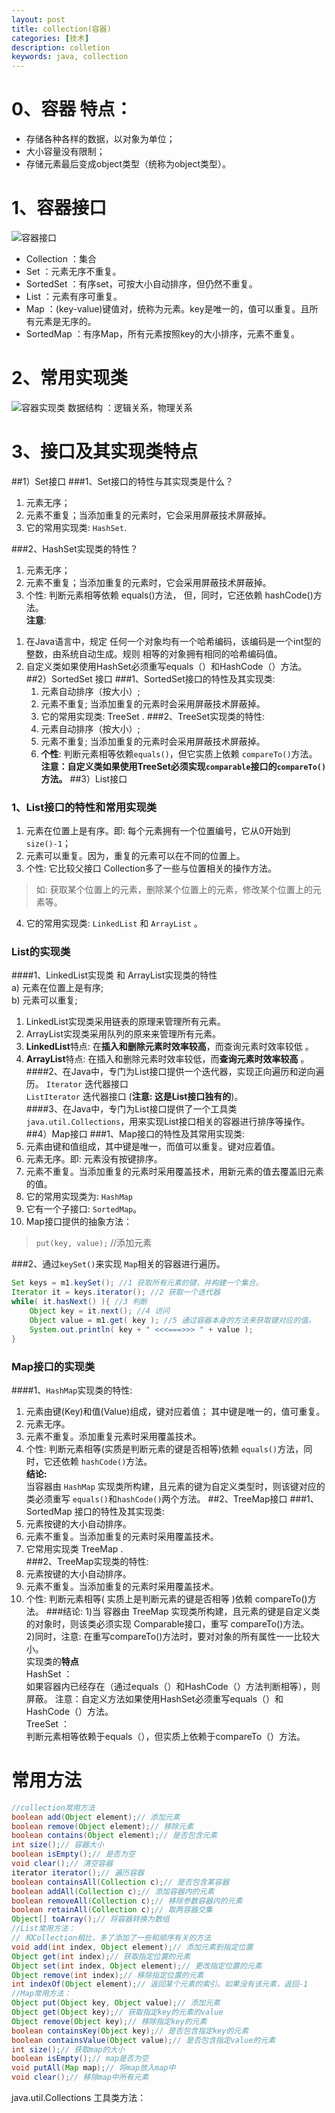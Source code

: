 ```yaml
---
layout: post
title: collection(容器)
categories: [技术]
description: colletion
keywords: java, collection
---
```


# 0、容器 特点：
+ 存储各种各样的数据，以对象为单位；
+ 大小容量没有限制；
+ 存储元素最后变成object类型（统称为object类型）。  

# 1、容器接口
![容器接口](https://sunbufu.github.io/images/2018/06/01/collection/20151026090908536)

+ Collection ：集合  
+ Set ：元素无序不重复。  
+ SortedSet ：有序set，可按大小自动排序，但仍然不重复。  
+ List ：元素有序可重复。  
+ Map ：(key-value)键值对，统称为元素。key是唯一的，值可以重复。且所有元素是无序的。  
+ SortedMap ：有序Map，所有元素按照key的大小排序，元素不重复。

# 2、常用实现类
![容器实现类](https://sunbufu.github.io/images/2018/06/01/collection/20151026090940288)
数据结构 ：逻辑关系，物理关系

# 3、接口及其实现类特点

##1）Set接口
###1、Set接口的特性与其实现类是什么？  
   1) 元素无序；  
   2) 元素不重复；当添加重复的元素时，它会采用屏蔽技术屏蔽掉。  
   3) 它的常用实现类:  `HashSet`.
  
###2、HashSet实现类的特性？
   1) 元素无序；  
   2) 元素不重复；当添加重复的元素时，它会采用屏蔽技术屏蔽掉。  
   3) 个性: 判断元素相等依赖 equals()方法， 但，同时，它还依赖 hashCode()方法。  
**注意**:  
1. 在Java语言中，规定  任何一个对象均有一个哈希编码，该编码是一个int型的整数，由系统自动生成。规则 相等的对象拥有相同的哈希编码值。  
2. 自定义类如果使用HashSet必须重写equals（）和HashCode（）方法。  
##2）SortedSet 接口
###1、SortedSet接口的特性及其实现类:
   1) 元素自动排序（按大小）;  
   2) 元素不重复; 当添加重复的元素时会采用屏蔽技术屏蔽掉。  
   3) 它的常用实现类: TreeSet .
###2、TreeSet实现类的特性:
   1) 元素自动排序（按大小）;  
   2) 元素不重复; 当添加重复的元素时会采用屏蔽技术屏蔽掉。  
   3) **个性**: 判断元素相等依赖`equals()`，但它实质上依赖 `compareTo()`方法。  
**注意：自定义类如果使用TreeSet必须实现`comparable`接口的`compareTo()`方法。**
##3）List接口
### 1、List接口的特性和常用实现类
   1) 元素在位置上是有序。即: 每个元素拥有一个位置编号，它从0开始到 `size()-1`；  
   2) 元素可以重复。因为，重复的元素可以在不同的位置上。  
   3) 个性: 它比较父接口 Collection多了一些与位置相关的操作方法。  
>  如: 获取某个位置上的元素，删除某个位置上的元素，修改某个位置上的元素等。  

  4) 它的常用实现类:  `LinkedList` 和 `ArrayList` 。
### List的实现类
####1、LinkedList实现类 和 ArrayList实现类的特性   
  a) 元素在位置上是有序;  
  b) 元素可以重复;  
  1) LinkedList实现类采用链表的原理来管理所有元素。  
  2) ArrayList实现类采用队列的原来来管理所有元素。  
  3) **LinkedList**特点: 在**插入和删除元素时效率较高**，而查询元素时效率较低 。  
  4) **ArrayList**特点: 在插入和删除元素时效率较低，而**查询元素时效率较高** 。   
####2、在Java中，专门为List接口提供一个迭代器，实现正向遍历和逆向遍历。 
  `Iterator` 迭代器接口  
  `ListIterator` 迭代器接口 (**注意: 这是List接口独有的**)。  
####3、在Java中，专门为List接口提供了一个工具类 `java.util.Collections`，用来实现List接口相关的容器进行排序等操作。
##4）Map接口
###1、Map接口的特性及其常用实现类:
   1) 元素由键和值组成，其中键是唯一，而值可以重复。键对应着值。  
   2) 元素无序。即: 元素没有按键排序。  
   3) 元素不重复。当添加重复的元素时采用覆盖技术，用新元素的值去覆盖旧元素的值。  
   4) 它的常用实现类为: `HashMap`  
   5) 它有一个子接口:  `SortedMap`。  
   6) Map接口提供的抽象方法：  
   >`put(key, value);`  //添加元素

###2、通过`keySet()`来实现 `Map`相关的容器进行遍历。

```java
Set keys = m1.keySet(); //1 获取所有元素的键，并构建一个集合。
Iterator it = keys.iterator(); //2 获取一个迭代器
while( it.hasNext() ){ //3 判断
    Object key = it.next(); //4 访问
    Object value = m1.get( key ); //5 通过容器本身的方法来获取键对应的值。
    System.out.println( key + " <<<===>>> " + value );
}
```
### Map接口的实现类
####1、`HashMap`实现类的特性:  
   1) 元素由键(Key)和值(Value)组成，键对应着值； 其中键是唯一的，值可重复。  
   2) 元素无序。  
   3) 元素不重复。添加重复元素时采用覆盖技术。  
   4) 个性: 判断元素相等(实质是判断元素的键是否相等)依赖 `equals()`方法，同时，它还依赖 `hashCode()`方法。  
   **结论:**  
   当容器由  `HashMap` 实现类所构建，且元素的键为自定义类型时，则该键对应的类必须重写 `equals()`和`hashCode()`两个方法。
##2、TreeMap接口
###1、SortedMap 接口的特性及其实现类:
   1) 元素按键的大小自动排序。  
   2) 元素不重复。当添加重复的元素时采用覆盖技术。  
   3) 它常用实现类 TreeMap .  
###2、TreeMap实现类的特性:
   1) 元素按键的大小自动排序。  
   2) 元素不重复。当添加重复的元素时采用覆盖技术。  
   3) 个性: 判断元素相等( 实质上是判断元素的键是否相等 )依赖 compareTo()方法。
###结论: 
   1)当 容器由 TreeMap 实现类所构建，且元素的键是自定义类的对象时，则该类必须实现 Comparable接口，重写  compareTo()方法。   
   2)同时，注意: 在重写compareTo()方法时，要对对象的所有属性一一比较大小。  
实现类的**特点**  
HashSet ：  
如果容器内已经存在（通过equals（）和HashCode（）方法判断相等），则屏蔽。 注意：自定义方法如果使用HashSet必须重写equals（）和HashCode（）方法。  
TreeSet ：  
判断元素相等依赖于equals（），但实质上依赖于compareTo（）方法。
# 常用方法
```java
//collection常用方法
boolean add(Object element);// 添加元素
boolean remove(Object element);// 移除元素
boolean contains(Object element);// 是否包含元素
int size();// 容器大小
boolean isEmpty();// 是否为空
void clear();// 清空容器
iterator iterator();// 遍历容器
boolean containsAll(Collection c);// 是否包含某容器
boolean addAll(Collection c);// 添加容器内的元素
boolean removeAll(Collection c);// 移除参数容器内的元素
boolean retainAll(Collection c);// 取两容器交集
Object[] toArray();// 将容器转换为数组
//List常用方法：
// 和Collection相比，多了添加了一些和顺序有关的方法
void add(int index, Object element);// 添加元素到指定位置
Object get(int index);// 获取指定位置的元素
Object set(int index, Object element);// 更改指定位置的元素
Object remove(int index);// 移除指定位置的元素
int indexOf(Object element);// 返回某个元素的索引。如果没有该元素，返回-1
//Map常用方法：
Object put(Object key, Object value);// 添加元素
Object get(Object key);// 获取指定key的元素的value
Object remove(Object key);// 移除指定key的元素
boolean containsKey(Object key);// 是否包含指定key的元素
boolean containsValue(Object value);// 是否包含指定value的元素
int size();// 获取map的大小
boolean isEmpty();// map是否为空
void putAll(Map map);// 将map放入map中
void clear();// 移除map中所有元素
```
java.util.Collections 工具类方法：
